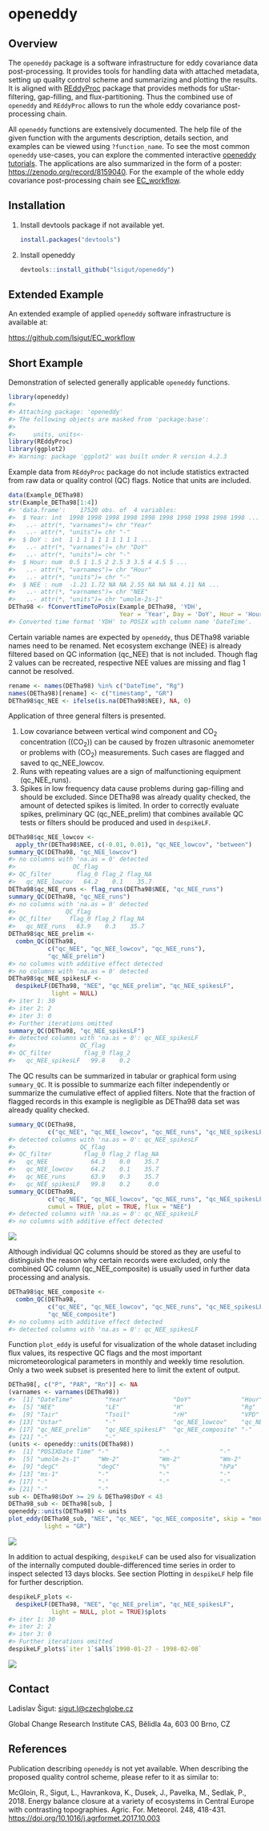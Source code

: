 <!-- README.md is generated from README.Rmd. Please edit that file -->

# openeddy

## Overview

The `openeddy` package is a software infrastructure for eddy covariance
data post-processing. It provides tools for handling data with attached
metadata, setting up quality control scheme and summarizing and plotting
the results. It is aligned with
[REddyProc](https://github.com/bgctw/REddyProc) package that provides
methods for uStar-filtering, gap-filling, and flux-partitioning. Thus
the combined use of `openeddy` and `REddyProc` allows to run the whole
eddy covariance post-processing chain.

All `openeddy` functions are extensively documented. The help file of
the given function with the arguments description, details section, and
examples can be viewed using `?function_name`. To see the most common
`openeddy` use-cases, you can explore the commented interactive
[openeddy tutorials](https://github.com/lsigut/openeddy_tutorials). The
applications are also summarized in the form of a poster:
<https://zenodo.org/record/8159040>. For the example of the whole eddy
covariance post-processing chain see
[EC_workflow](https://github.com/lsigut/EC_workflow).

## Installation

1.  Install devtools package if not available yet.

    ``` r
    install.packages("devtools")
    ```

2.  Install openeddy

    ``` r
    devtools::install_github("lsigut/openeddy")
    ```

## Extended Example

An extended example of applied `openeddy` software infrastructure is
available at:

<https://github.com/lsigut/EC_workflow>

## Short Example

Demonstration of selected generally applicable `openeddy` functions.

``` r
library(openeddy)
#> 
#> Attaching package: 'openeddy'
#> The following objects are masked from 'package:base':
#> 
#>     units, units<-
library(REddyProc)
library(ggplot2)
#> Warning: package 'ggplot2' was built under R version 4.2.3
```

Example data from `REddyProc` package do not include statistics
extracted from raw data or quality control (QC) flags. Notice that units
are included.

``` r
data(Example_DETha98)
str(Example_DETha98[1:4])
#> 'data.frame':    17520 obs. of  4 variables:
#>  $ Year: int  1998 1998 1998 1998 1998 1998 1998 1998 1998 1998 ...
#>   ..- attr(*, "varnames")= chr "Year"
#>   ..- attr(*, "units")= chr "-"
#>  $ DoY : int  1 1 1 1 1 1 1 1 1 1 ...
#>   ..- attr(*, "varnames")= chr "DoY"
#>   ..- attr(*, "units")= chr "-"
#>  $ Hour: num  0.5 1 1.5 2 2.5 3 3.5 4 4.5 5 ...
#>   ..- attr(*, "varnames")= chr "Hour"
#>   ..- attr(*, "units")= chr "-"
#>  $ NEE : num  -1.21 1.72 NA NA 2.55 NA NA NA 4.11 NA ...
#>   ..- attr(*, "varnames")= chr "NEE"
#>   ..- attr(*, "units")= chr "umolm-2s-1"
DETha98 <- fConvertTimeToPosix(Example_DETha98, 'YDH', 
                               Year = 'Year', Day = 'DoY', Hour = 'Hour')
#> Converted time format 'YDH' to POSIX with column name 'DateTime'.
```

Certain variable names are expected by `openeddy`, thus DETha98 variable
names need to be renamed. Net ecosystem exchange (NEE) is already
filtered based on QC information (qc_NEE) that is not included. Though
flag 2 values can be recreated, respective NEE values are missing and
flag 1 cannot be resolved.

``` r
rename <- names(DETha98) %in% c("DateTime", "Rg")
names(DETha98)[rename] <- c("timestamp", "GR")
DETha98$qc_NEE <- ifelse(is.na(DETha98$NEE), NA, 0)
```

Application of three general filters is presented.

1.  Low covariance between vertical wind component and CO<sub>2</sub>
    concentration ((CO<sub>2</sub>)) can be caused by frozen ultrasonic
    anemometer or problems with (CO<sub>2</sub>) measurements. Such
    cases are flagged and saved to qc_NEE_lowcov.
2.  Runs with repeating values are a sign of malfunctioning equipment
    (qc_NEE_runs).
3.  Spikes in low frequency data cause problems during gap-filling and
    should be excluded. Since DETha98 was already quality checked, the
    amount of detected spikes is limited. In order to correctly evaluate
    spikes, preliminary QC (qc_NEE_prelim) that combines available QC
    tests or filters should be produced and used in `despikeLF`.

``` r
DETha98$qc_NEE_lowcov <- 
  apply_thr(DETha98$NEE, c(-0.01, 0.01), "qc_NEE_lowcov", "between")
summary_QC(DETha98, "qc_NEE_lowcov")
#> no columns with 'na.as = 0' detected
#>                QC_flag
#> QC_filter       flag_0 flag_2 flag_NA
#>   qc_NEE_lowcov   64.2    0.1    35.7
DETha98$qc_NEE_runs <- flag_runs(DETha98$NEE, "qc_NEE_runs")
summary_QC(DETha98, "qc_NEE_runs")
#> no columns with 'na.as = 0' detected
#>              QC_flag
#> QC_filter     flag_0 flag_2 flag_NA
#>   qc_NEE_runs   63.9    0.3    35.7
DETha98$qc_NEE_prelim <- 
  combn_QC(DETha98, 
           c("qc_NEE", "qc_NEE_lowcov", "qc_NEE_runs"), 
           "qc_NEE_prelim")
#> no columns with additive effect detected
#> no columns with 'na.as = 0' detected
DETha98$qc_NEE_spikesLF <- 
  despikeLF(DETha98, "NEE", "qc_NEE_prelim", "qc_NEE_spikesLF", 
            light = NULL)
#> iter 1: 30
#> iter 2: 2
#> iter 3: 0
#> Further iterations omitted
summary_QC(DETha98, "qc_NEE_spikesLF")
#> detected columns with 'na.as = 0': qc_NEE_spikesLF
#>                  QC_flag
#> QC_filter         flag_0 flag_2
#>   qc_NEE_spikesLF   99.8    0.2
```

The QC results can be summarized in tabular or graphical form using
`summary_QC`. It is possible to summarize each filter independently or
summarize the cumulative effect of applied filters. Note that the
fraction of flagged records in this example is negligible as DETha98
data set was already quality checked.

``` r
summary_QC(DETha98, 
           c("qc_NEE", "qc_NEE_lowcov", "qc_NEE_runs", "qc_NEE_spikesLF"))
#> detected columns with 'na.as = 0': qc_NEE_spikesLF
#>                  QC_flag
#> QC_filter         flag_0 flag_2 flag_NA
#>   qc_NEE            64.3    0.0    35.7
#>   qc_NEE_lowcov     64.2    0.1    35.7
#>   qc_NEE_runs       63.9    0.3    35.7
#>   qc_NEE_spikesLF   99.8    0.2     0.0
summary_QC(DETha98, 
           c("qc_NEE", "qc_NEE_lowcov", "qc_NEE_runs", "qc_NEE_spikesLF"),
           cumul = TRUE, plot = TRUE, flux = "NEE")
#> detected columns with 'na.as = 0': qc_NEE_spikesLF
#> no columns with additive effect detected
```

![](README-unnamed-chunk-6-1.png)

Although individual QC columns should be stored as they are useful to
distinguish the reason why certain records were excluded, only the
combined QC column (qc_NEE_composite) is usually used in further data
processing and analysis.

``` r
DETha98$qc_NEE_composite <- 
  combn_QC(DETha98, 
           c("qc_NEE", "qc_NEE_lowcov", "qc_NEE_runs", "qc_NEE_spikesLF"), 
           "qc_NEE_composite")
#> no columns with additive effect detected
#> detected columns with 'na.as = 0': qc_NEE_spikesLF
```

Function `plot_eddy` is useful for visualization of the whole dataset
including flux values, its respective QC flags and the most important
micrometeorological parameters in monthly and weekly time resolution.
Only a two week subset is presented here to limit the extent of output.

``` r
DETha98[, c("P", "PAR", "Rn")] <- NA
(varnames <- varnames(DETha98))
#>  [1] "DateTime"         "Year"             "DoY"              "Hour"            
#>  [5] "NEE"              "LE"               "H"                "Rg"              
#>  [9] "Tair"             "Tsoil"            "rH"               "VPD"             
#> [13] "Ustar"            "-"                "qc_NEE_lowcov"    "qc_NEE_runs"     
#> [17] "qc_NEE_prelim"    "qc_NEE_spikesLF"  "qc_NEE_composite" "-"               
#> [21] "-"                "-"
(units <- openeddy::units(DETha98))
#>  [1] "POSIXDate Time" "-"              "-"              "-"             
#>  [5] "umolm-2s-1"     "Wm-2"           "Wm-2"           "Wm-2"          
#>  [9] "degC"           "degC"           "%"              "hPa"           
#> [13] "ms-1"           "-"              "-"              "-"             
#> [17] "-"              "-"              "-"              "-"             
#> [21] "-"              "-"
sub <- DETha98$DoY >= 29 & DETha98$DoY < 43
DETha98_sub <- DETha98[sub, ]
openeddy::units(DETha98) <- units
plot_eddy(DETha98_sub, "NEE", "qc_NEE", "qc_NEE_composite", skip = "monthly",
          light = "GR")
```

![](README-unnamed-chunk-8-1.png)

In addition to actual despiking, `despikeLF` can be used also for
visualization of the internally computed double-differenced time series
in order to inspect selected 13 days blocks. See section Plotting in
`despikeLF` help file for further description.

``` r
despikeLF_plots <- 
  despikeLF(DETha98, "NEE", "qc_NEE_prelim", "qc_NEE_spikesLF", 
            light = NULL, plot = TRUE)$plots
#> iter 1: 30
#> iter 2: 2
#> iter 3: 0
#> Further iterations omitted
despikeLF_plots$`iter 1`$all$`1998-01-27 - 1998-02-08`
```

![](README-unnamed-chunk-9-1.png)

## Contact

Ladislav Šigut: <sigut.l@czechglobe.cz>

Global Change Research Institute CAS, Bělidla 4a, 603 00 Brno, CZ

## References

Publication describing `openeddy` is not yet available. When describing
the proposed quality control scheme, please refer to it as similar to:

McGloin, R., Sigut, L., Havrankova, K., Dusek, J., Pavelka, M., Sedlak,
P., 2018. Energy balance closure at a variety of ecosystems in Central
Europe with contrasting topographies. Agric. For. Meteorol. 248,
418-431. <https://doi.org/10.1016/j.agrformet.2017.10.003>
